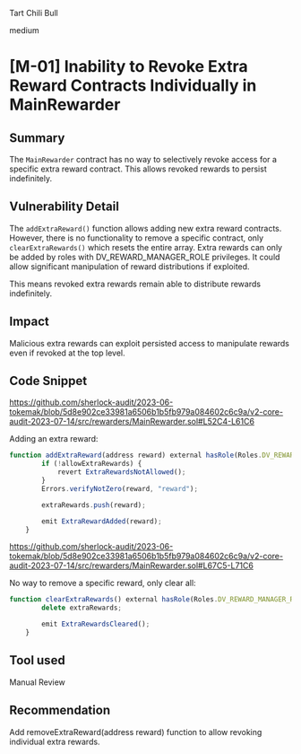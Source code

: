Tart Chili Bull

medium

# [M-01] Inability to Revoke Extra Reward Contracts Individually in MainRewarder
## Summary

The `MainRewarder` contract has no way to selectively revoke access for a specific extra reward contract. This allows revoked rewards to persist indefinitely.

## Vulnerability Detail

The `addExtraReward()`  function allows adding new extra reward contracts. However, there is no functionality to remove a specific contract, only `clearExtraRewards()` which resets the entire array. Extra rewards can only be added by roles with DV_REWARD_MANAGER_ROLE privileges. It could allow significant manipulation of reward distributions if exploited.

This means revoked extra rewards remain able to distribute rewards indefinitely.

## Impact

Malicious extra rewards can exploit persisted access to manipulate rewards even if revoked at the top level.

## Code Snippet

https://github.com/sherlock-audit/2023-06-tokemak/blob/5d8e902ce33981a6506b1b5fb979a084602c6c9a/v2-core-audit-2023-07-14/src/rewarders/MainRewarder.sol#L52C4-L61C6

Adding an extra reward:
```javascript
function addExtraReward(address reward) external hasRole(Roles.DV_REWARD_MANAGER_ROLE) {
        if (!allowExtraRewards) {
            revert ExtraRewardsNotAllowed();
        }
        Errors.verifyNotZero(reward, "reward");

        extraRewards.push(reward);

        emit ExtraRewardAdded(reward);
    }

```

https://github.com/sherlock-audit/2023-06-tokemak/blob/5d8e902ce33981a6506b1b5fb979a084602c6c9a/v2-core-audit-2023-07-14/src/rewarders/MainRewarder.sol#L67C5-L71C6

No way to remove a specific reward, only clear all:

```javascript
function clearExtraRewards() external hasRole(Roles.DV_REWARD_MANAGER_ROLE) {
        delete extraRewards;

        emit ExtraRewardsCleared();
    }
```

## Tool used

Manual Review

## Recommendation

Add removeExtraReward(address reward) function to allow revoking individual extra rewards.
